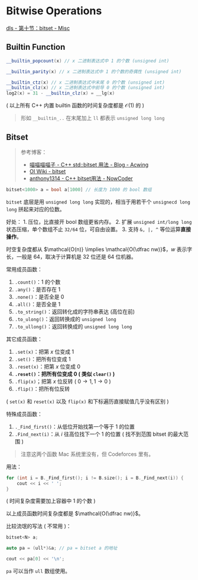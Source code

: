 # Bitwise Operations

[dls - 第十节：bitset - Misc](https://www.youtube.com/watch?v=xrWOrCMVNAQ) 

## Builtin Function


```cpp
__builtin_popcount(x) // x 二进制表达式中 1 的个数 (unsigned int)

__builtin_parity(x) // x 二进制表达式中 1 的个数的奇偶性 (unsigned int)

__builtin_ctz(x) // x 二进制表达式中末尾 0 的个数 (unsigned int)
__builtin_clz(x) // x 二进制表达式中前导 0 的个数 (unsigned int)
log2(x) = 31 - __builtin_clz(x) = __lg(x)
```

( 以上所有 C++ 内置 builtin 函数的时间复杂度都是 $\mathcal{O(1)}$ 的 )

> 形如 `__builtin_..` 在末尾加上 `ll` 都表示 `unsigned long long`


## Bitset

> 参考博客：
> 
> - [喵喵喵喵子 - C++ std::bitset 用法 - Blog - Acwing](https://www.acwing.com/blog/content/18626/) 
> - [OI Wiki - bitset](https://oi-wiki.org/lang/csl/bitset/) 
> - [anthony1314 - C++ bitset用法 - NowCoder](https://blog.nowcoder.net/n/45218f11e93842788069886a6d097484) 



```cpp
bitset<1000> a = bool a[1000] // 长度为 1000 的 bool 数组
```

`bitset` 底层是用 `unsigned long long` 实现的，相当于用若干个 `unsignecd long long` 拼起来对应的位数。

好处：
    1. 压位，比直接开 bool 数组更省内存。
    2. 扩展 `unsigned int/long long` 状态压缩，单个数组不止 `32/64` 位，可自由设置。
    3. 支持 `&, |, ^` 等位运算**直接操作**。


时空复杂度都从 $\mathcal{O(n)} \implies \mathcal{O(\dfrac nw)}$，$w$ 表示字长，一般是 $64$，取决于计算机是 $32$ 位还是 $64$ 位机器。



常用成员函数：

1. `.count()`：$1$ 的个数
2. `.any()`：是否存在 $1$ 
3. `.none()`：是否全是 $0$ 
4. `.all()`：是否全是 $1$ 
5. `.to_string()`：返回转化成的字符串表达 (高位在前)
6. `.to_ulong()`：返回转换成的 `unsigned long` 
7. `.to_ullong()`：返回转换成的 `unsigned long long`


其它成员函数：

1. `.set(x)`：把第 $x$ 位变成 $1$ 
2. `.set()`：把所有位变成 $1$ 
3. `.reset(x)`：把第 $x$ 位变成 $0$ 
4. **`.reset()`：把所有位变成 $0$ ( 类似 `clear()` )**
5. `.flip(x)`；把第 $x$ 位反转 ( $0 \rightarrow 1, 1 \rightarrow 0$ )
6. `.flip()`：把所有位反转

( `set(x)` 和 `reset(x)` 以及 `flip(x)` 和下标遍历直接赋值几乎没有区别 )


特殊成员函数：

1. `._Find_first()`：从低位开始找第一个等于 $1$ 的位置
2. `.Find_next(i)`：从 $i$ 往高位找下一个 $1$ 的位置 ( 找不到范围 bitset 的最大范围 )

> 注意这两个函数 Mac 系统里没有，但 Codeforces 里有。

用法：

```cpp
for (int i = B._Find_first(); i != B.size(); i = B._Find_next(i)) {
    cout << i << ' ';
}
```
( 时间复杂度需要加上容器中 $1$ 的个数 )


以上成员函数时间复杂度都是 $\mathcal{O(\dfrac nw)}$。



比较流氓的写法 ( 不常用 )：

```cpp
bitset<N> a;

auto pa = (ull*)&a; // pa = bitset a 的地址

cout << pa[0] << '\n';
```

`pa` 可以当作 `ull` 数组使用。




